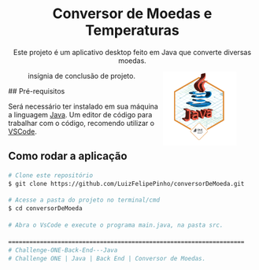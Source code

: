 
<h1 align="center">Conversor de Moedas e Temperaturas</h1>
<p align="center">Este projeto é um aplicativo desktop feito em Java que converte diversas moedas.</p>
<figure>
<img src="cms_files_10224_1671211937Prancheta_8.png" width="150px" align="right">
<figcaption>insígnia de conclusão de projeto.</figcaption>
</figure>
## Pré-requisitos

Será necessário ter instalado em sua máquina a linguagem [Java](https://www.java.com/pt-BR/download/help/windows_manual_download.html). 
 Um editor de código para trabalhar com o código, recomendo utilizar o [VSCode](https://code.visualstudio.com/).


## Como rodar a aplicação

```bash
# Clone este repositório
$ git clone https://github.com/LuizFelipePinho/conversorDeMoeda.git

# Acesse a pasta do projeto no terminal/cmd
$ cd conversorDeMoeda

# Abra o VsCode e execute o programa main.java, na pasta src.

===================================================================
# Challenge-ONE-Back-End---Java
# Challenge ONE | Java | Back End | Conversor de Moedas.
